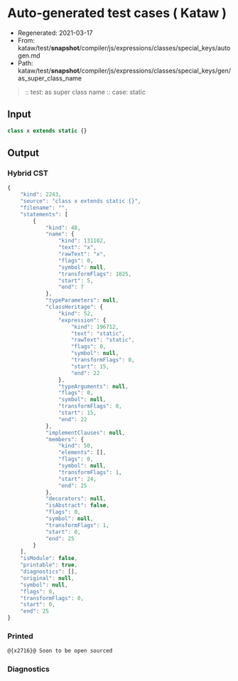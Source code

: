 # Auto-generated test cases ( Kataw )
- Regenerated: 2021-03-17
- From: kataw/test/__snapshot__/compiler/js/expressions/classes/special_keys/autogen.md
- Path: kataw/test/__snapshot__/compiler/js/expressions/classes/special_keys/gen/as_super_class_name
> :: test: as super class name
> :: case: static
## Input

`````js
class x extends static {}
`````

## Output

### Hybrid CST

```javascript
{
    "kind": 2243,
    "source": "class x extends static {}",
    "filename": "",
    "statements": [
        {
            "kind": 48,
            "name": {
                "kind": 131102,
                "text": "x",
                "rawText": "x",
                "flags": 0,
                "symbol": null,
                "transformFlags": 1025,
                "start": 5,
                "end": 7
            },
            "typeParameters": null,
            "classHeritage": {
                "kind": 52,
                "expression": {
                    "kind": 196712,
                    "text": "static",
                    "rawText": "static",
                    "flags": 0,
                    "symbol": null,
                    "transformFlags": 0,
                    "start": 15,
                    "end": 22
                },
                "typeArguments": null,
                "flags": 0,
                "symbol": null,
                "transformFlags": 0,
                "start": 15,
                "end": 22
            },
            "implementClauses": null,
            "members": {
                "kind": 50,
                "elements": [],
                "flags": 0,
                "symbol": null,
                "transformFlags": 1,
                "start": 24,
                "end": 25
            },
            "decorators": null,
            "isAbstract": false,
            "flags": 0,
            "symbol": null,
            "transformFlags": 1,
            "start": 0,
            "end": 25
        }
    ],
    "isModule": false,
    "printable": true,
    "diagnostics": [],
    "original": null,
    "symbol": null,
    "flags": 0,
    "transformFlags": 0,
    "start": 0,
    "end": 25
}
```

### Printed

```javascript
@{x2716}@ Soon to be open sourced
```

### Diagnostics

```javascript

```

